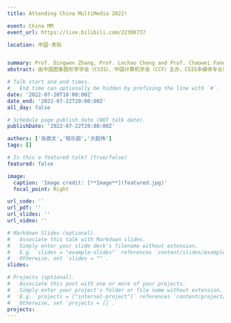 ```yaml
---
title: Attending China MultiMedia 2022!

event: China MM
event_url: https://live.bilibili.com/22300737

location: 中国·贵阳


summary: Prof. Dingwen Zhang, Prof. Lechao Cheng and Prof. Chaowei Fang attended China MM 2022.
abstract: 由中国图象图形学学会（CSIG）、中国计算机学会（CCF）主办，CSIG多媒体专业委员会、CCF多媒体技术专业委员会承办，贵州省计算机学会、贵州大学、贵州民族大学、贵州师范大学和公共大数据国家重点实验室联合承办的中国多媒体大会（ChinaMM2022），将于2022年7月20-22日在贵州省贵阳市召开。本次大会将为多媒体领域的学术界和产业界提供前沿的技术发展动态、丰富多样的学术交流活动、全面前瞻的产业技术宣传平台，以广泛促进学术分享与交流、产业合作与互动，推动产学研联动发展，提升我国多媒体技术的研究与应用水平。本次会议将邀请本领域国内外学术界和企业界的顶尖专家与学者做主题报告，分享最新的前沿技术与产业热点。会议期间，还将组织学术高峰论坛、前沿技术专题论坛、顶会顶刊论文分享论坛、多媒体智能计算讲习班、企业论坛等多角度、多层次的丰富活动，为参会者提供丰富技术盛宴，全方位地扩大交流范畴，创新交流形式，增强交流实效。

# Talk start and end times.
#   End time can optionally be hidden by prefixing the line with `#`.
date: '2022-07-20T18:00:00Z'
date_end: '2022-07-22T20:00:00Z'
all_day: false

# Schedule page publish date (NOT talk date).
publishDate: '2022-07-22T20:00:00Z'

authors: ['张鼎文','程乐超','方超伟']
tags: []

# Is this a featured talk? (true/false)
featured: false

image:
  caption: 'Image credit: [**Image**](featured.jpg)'
  focal_point: Right

url_code: ''
url_pdf: ''
url_slides: ''
url_video: ''

# Markdown Slides (optional).
#   Associate this talk with Markdown slides.
#   Simply enter your slide deck's filename without extension.
#   E.g. `slides = "example-slides"` references `content/slides/example-slides.md`.
#   Otherwise, set `slides = ""`.
slides:

# Projects (optional).
#   Associate this post with one or more of your projects.
#   Simply enter your project's folder or file name without extension.
#   E.g. `projects = ["internal-project"]` references `content/project/deep-learning/index.md`.
#   Otherwise, set `projects = []`.
projects:
---
```

